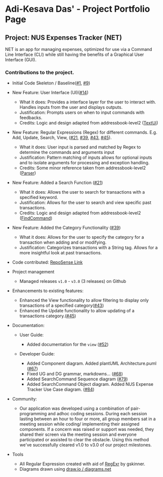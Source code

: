 # Adi-Kesava Das' - Project Portfolio Page

## Project: NUS Expenses Tracker (NET)
NET is an app for managing expenses, optimized for use via a Command Line Interface (CLI) while still having the benefits of a Graphical User Interface (GUI).

### Contributions to the project.

* Initial Code Skeleton / Baseline([#1](https://github.com/AY2021S1-TIC4001-4/tp/pull/1), [#9](https://github.com/AY2021S1-TIC4001-4/tp/pull/9))

* New Feature: User Interface (UI)([#14](https://github.com/AY2021S1-TIC4001-4/tp/pull/14))
  * What it does: Provides a interface layer for the user to interact with. Handles inputs from the user and displays outputs.
  * Justification: Prompts users on when to input commands with feedbacks.
  * Credits: Logic and design adapted from addressbook-level2 ([TextUi](https://github.com/se-edu/addressbook-level2/blob/master/src/seedu/addressbook/ui/TextUi.java))
  
* New Feature: Regular Expressions (Regex) for different commands. E.g. Add, Update, Search, View, 
([#21](https://github.com/AY2021S1-TIC4001-4/tp/pull/21), [#39](https://github.com/AY2021S1-TIC4001-4/tp/pull/39), 
[#43](https://github.com/AY2021S1-TIC4001-4/tp/pull/43), [#45](https://github.com/AY2021S1-TIC4001-4/tp/pull/45)).
  * What it does: User input is parsed and matched by Regex to determine the commands and arguments input
  * Justification: Pattern matching of inputs allows for optional inputs and to isolate arguments for processing and exception handling.
  * Credits: Some minor reference taken from addressbook-level2 ([Parser](https://github.com/se-edu/addressbook-level2/blob/master/src/seedu/addressbook/parser/Parser.java]))
     
* New Feature: Added a Search Function ([#21](https://github.com/AY2021S1-TIC4001-4/tp/pull/21))
  * What it does: Allows the user to search for transactions with a specified keyword.
  * Justification: Allows for the user to search and view specific past transactions.
  * Credits: Logic and design adapted from addressbook-level2 ([FindCommand](https://github.com/se-edu/addressbook-level2/blob/master/src/seedu/addressbook/commands/FindCommand.java))
  
* New Feature: Added the Category Functionality ([#39](https://github.com/AY2021S1-TIC4001-4/tp/pull/39))
  * What it does: Allows for the user to specify the category for a transaction when adding and or modifying.
  * Justification: Categorizes transactions with a String tag. Allows for a more insightful look at past transactions.  

* Code contributed: [RepoSense Link](https://nus-tic4001-ay2021s1.github.io/tp-dashboard/#breakdown=true&search=adi-kd0021&sort=groupTitle&sortWithin=title&since=2020-08-14&timeframe=commit&mergegroup=&groupSelect=groupByRepos&checkedFileTypes=docs~functional-code~test-code~other&tabOpen=true&tabType=authorship&tabAuthor=adi-kd0021&tabRepo=AY2021S1-TIC4001-4%2Ftp%5Bmaster%5D&authorshipIsMergeGroup=false&authorshipFileTypes=docs~functional-code~test-code~other)
 
* Project management
  * Managed releases ```v1.0``` - ```v3.0``` (3 releases) on Github
 
* Enhancements to existing features:
  * Enhanced the View functionality to allow filtering to display only transactions of a specified category([#43](https://github.com/AY2021S1-TIC4001-4/tp/pull/43))
  * Enhanced the Update functionality to allow updating of a transactions category.([#45](https://github.com/AY2021S1-TIC4001-4/tp/pull/45))

* Documentation:
  * User Guide:
    * Added documentation for the ```view``` ([#52](https://github.com/AY2021S1-TIC4001-4/tp/pull/52))
    
  * Developer Guide:
    * Added Component diagram. Added plantUML Architecture.puml ([#67](https://github.com/AY2021S1-TIC4001-4/tp/pull/67))
    * Fixed UG and DG grammar, markdowns... ([#68](https://github.com/AY2021S1-TIC4001-4/tp/pull/68))
    * Added SearchCommand Sequence diagram ([#79](https://github.com/AY2021S1-TIC4001-4/tp/pull/79))
    * Added SearchCommand Object diagram. Added NUS Expense Tracker Use Case diagram. ([#84](https://github.com/AY2021S1-TIC4001-4/tp/pull/84)) 
    
* Community:
  * Our application was developed using a combination of pair-programming and adhoc coding sessions. During each session lasting between an hour to four or more, all group members sat in a meeting session while coding/ implementing their assigned components. If a concern was raised or support was needed, they shared their screen via the meeting session and everyone participated or assisted to clear the obstacle. Using this method we've successfully cleared v1.0 to v3.0 of our project milestones. 

* Tools
  * All Regular Expression created with aid of [RegExr](https://regexr.com/) by gskinner.
  * Diagrams drawn using [draw.io / diagrams.net](https://app.diagrams.net/ "Diagram with anyone, anywhere")